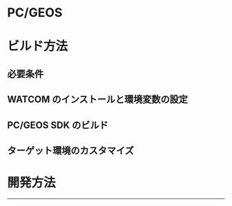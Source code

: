 # PC/GEOS

# ビルド方法

## 必要条件

## WATCOM のインストールと環境変数の設定

## PC/GEOS SDK のビルド

## ターゲット環境のカスタマイズ

# 開発方法

----
